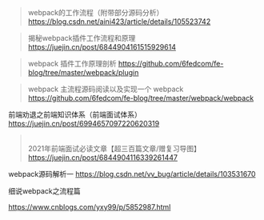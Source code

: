 
> webpack的工作流程（附带部分源码分析） https://blog.csdn.net/aini423/article/details/105523742

> 揭秘webpack插件工作流程和原理 https://juejin.cn/post/6844904161515929614

> webpack 插件工作原理剖析 https://github.com/6fedcom/fe-blog/tree/master/webpack/plugin

> webpack 主流程源码阅读以及实现一个 webpack  https://github.com/6fedcom/fe-blog/tree/master/webpack/webpack


前端劝退之前端知识体系（前端面试体系）
https://juejin.cn/post/6994657097220620319

> <br>2021年前端面试必读文章【超三百篇文章/赠复习导图】 https://juejin.cn/post/6844904116339261447

webpack源码解析一 
https://blog.csdn.net/vv_bug/article/details/103531670

细说webpack之流程篇

https://www.cnblogs.com/yxy99/p/5852987.html


